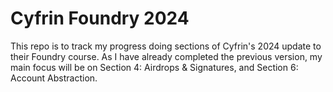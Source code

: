 # Cyfrin Foundry 2024

This repo is to track my progress doing sections of Cyfrin's 2024 update to their Foundry course. As I have already completed the previous version, my main focus will be on Section 4: Airdrops & Signatures, and Section 6: Account Abstraction.
